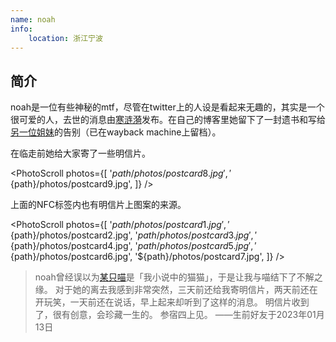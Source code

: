 ```yaml
---
name: noah
info:
    location: 浙江宁波
---
```


## 简介

noah是一位有些神秘的mtf，尽管在twitter上的人设是看起来无趣的，其实是一个很可爱的人，去世的消息由[寒涟漪](https://twitter.com/HANLIANYI520/status/1613697897203367938)发布。在自己的博客里她留下了一封遗书和写给[另一位姐妹](https://one-among.us/profile/Anilovr)的告别（已在wayback machine上留档）。

在临走前她给大家寄了一些明信片。

<PhotoScroll photos={[
    '${path}/photos/postcard8.jpg',
    '${path}/photos/postcard9.jpg',
]} />

上面的NFC标签内也有明信片上图案的来源。

<PhotoScroll photos={[
    '${path}/photos/postcard1.jpg',
    '${path}/photos/postcard2.jpg',
    '${path}/photos/postcard3.jpg',
    '${path}/photos/postcard4.jpg',
    '${path}/photos/postcard5.jpg',
    '${path}/photos/postcard6.jpg',
    '${path}/photos/postcard7.jpg',
]} />

> noah曾经误以为[某只喵](https://one-among.us/profile/MioCardMeow)是「我小说中的猫猫」，于是让我与喵结下了不解之缘。
> 对于她的离去我感到非常突然，三天前还给我寄明信片，两天前还在开玩笑，一天前还在说话，早上起来却听到了这样的消息。
> 明信片收到了，很有创意，会珍藏一生的。
> 参宿四上见。
> ——生前好友于2023年01月13日
